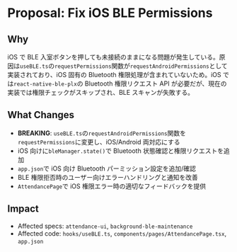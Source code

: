 # Proposal: Fix iOS BLE Permissions

## Why

iOS で BLE 入室ボタンを押しても未接続のままになる問題が発生している。原因は`useBLE.ts`の`requestPermissions`関数が`requestAndroidPermissions`として実装されており、iOS 固有の Bluetooth 権限処理が含まれていないため。iOS では`react-native-ble-plx`の Bluetooth 権限リクエスト API が必要だが、現在の実装では権限チェックがスキップされ、BLE スキャンが失敗する。

## What Changes

- **BREAKING**: `useBLE.ts`の`requestAndroidPermissions`関数を`requestPermissions`に変更し、iOS/Android 両対応にする
- iOS 向けに`bleManager.state()`で Bluetooth 状態確認と権限リクエストを追加
- `app.json`で iOS 向け Bluetooth パーミッション設定を追加/確認
- BLE 権限拒否時のユーザー向けエラーハンドリングと通知を改善
- `AttendancePage`で iOS 権限エラー時の適切なフィードバックを提供

## Impact

- Affected specs: `attendance-ui`, `background-ble-maintenance`
- Affected code: `hooks/useBLE.ts`, `components/pages/AttendancePage.tsx`, `app.json`
